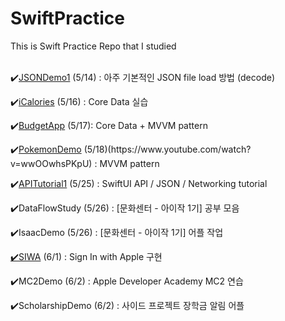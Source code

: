 # SwiftPractice
This is Swift Practice Repo that I studied 
<br><br>
<p>✔️<a href="https://www.youtube.com/watch?v=J06P6AMKo5Q&t=707s">JSONDemo1</a> (5/14) : 아주 기본적인 JSON file load 방법 (decode)</p>
<p>✔️<a href="https://www.youtube.com/watch?v=O0FSDNOXCl0&t=425s">iCalories</a> (5/16) : Core Data 실습</p>
<p>✔️<a href="https://www.youtube.com/watch?v=gGM_Qn3CUfQ&list=PLrJuPV6DI-2PSwwA_BIqq5rx1Xz-95hj0&index=6">BudgetApp</a> (5/17): Core Data + MVVM pattern</p>
<p>✔️<a href="https://www.youtube.com/watch?v=gGM_Qn3CUfQ&list=PLrJuPV6DI-2PSwwA_BIqq5rx1Xz-95hj0&index=6">PokemonDemo</a> (5/18)(https://www.youtube.com/watch?v=wwOOwhsPKpU) : MVVM pattern</p>
<p>✔️<a href="https://www.youtube.com/watch?v=Y-GxKhLRGyE">APITutorial1</a> (5/25) : SwiftUI API / JSON / Networking tutorial</p>
<p>✔️DataFlowStudy (5/26) : [문화센터 - 아이작 1기] 공부 모음</p>
<p>✔️IsaacDemo (5/26) : [문화센터 - 아이작 1기] 어플 작업</p>
<p><a href="https://www.youtube.com/watch?v=O2FVDzoAB34&list=PLrJuPV6DI-2PSwwA_BIqq5rx1Xz-95hj0&index=9">✔️SIWA</a> (6/1) : Sign In with Apple 구현</p>
<p>✔️MC2Demo (6/2) : Apple Developer Academy MC2 연습</p>
<p>✔️ScholarshipDemo (6/2) : 사이드 프로젝트 장학금 알림 어플 </p>

